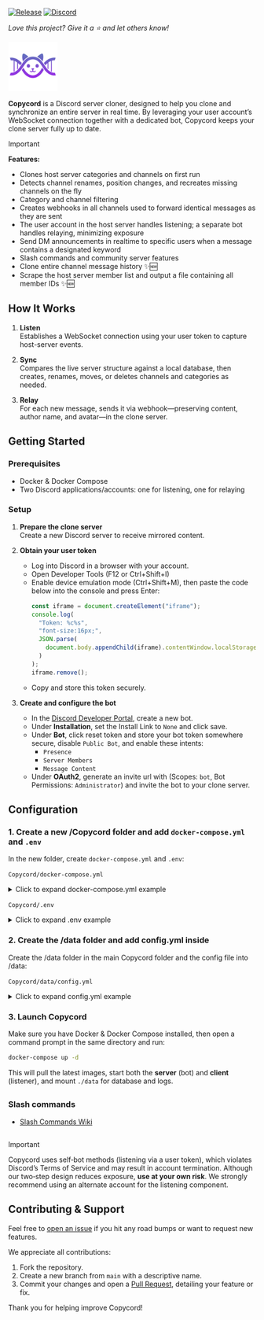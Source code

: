 [![Release](https://img.shields.io/github/v/release/copycord/copycord?label=Release)](https://github.com/copycord/copycord/releases/latest)
[![Discord](https://img.shields.io/badge/Discord-Join-5865F2?logo=discord&logoColor=white)](https://discord.gg/ArFdqrJHBj)

_Love this project? Give it a ⭐️ and let others know!_

<p align="left">
  <img src="logo/logo.png" alt="Copycord Logo" width="100"/>
</p>

**Copycord** is a Discord server cloner, designed to help you clone and synchronize an entire server in real time. By leveraging your user account’s WebSocket connection together with a dedicated bot, Copycord keeps your clone server fully up to date.

> [!IMPORTANT]
> **Features:**
> - Clones host server categories and channels on first run
> - Detects channel renames, position changes, and recreates missing channels on the fly
> - Category and channel filtering
> - Creates webhooks in all channels used to forward identical messages as they are sent
> - The user account in the host server handles listening; a separate bot handles relaying, minimizing exposure
> - Send DM announcements in realtime to specific users when a message contains a designated keyword
> - Slash commands and community server features
> - Clone entire channel message history ✨🆕
> - Scrape the host server member list and output a file containing all member IDs ✨🆕
>


## How It Works

1. **Listen**  
   Establishes a WebSocket connection using your user token to capture host-server events.

2. **Sync**  
   Compares the live server structure against a local database, then creates, renames, moves, or deletes channels and categories as needed.

3. **Relay**  
   For each new message, sends it via webhook—preserving content, author name, and avatar—in the clone server.


## Getting Started

### Prerequisites

- Docker & Docker Compose  
- Two Discord applications/accounts: one for listening, one for relaying

### Setup

1. **Prepare the clone server**  
   Create a new Discord server to receive mirrored content.  

2. **Obtain your user token**  
   - Log into Discord in a browser with your account.
   - Open Developer Tools (F12 or Ctrl+Shift+I)
   - Enable device emulation mode (Ctrl+Shift+M), then paste the code below into the console and press Enter:
      ```js
      const iframe = document.createElement("iframe");
      console.log(
        "Token: %c%s",
        "font-size:16px;",
        JSON.parse(
          document.body.appendChild(iframe).contentWindow.localStorage.token
        )
      );
      iframe.remove();
      ```
   - Copy and store this token securely.

3. **Create and configure the bot**  
   - In the [Discord Developer Portal](https://discord.com/developers/applications), create a new bot.
   - Under **Installation**, set the Install Link to `None` and click save.
   - Under **Bot**, click reset token and store your bot token somewhere secure, disable `Public Bot`, and enable these intents:  
     - `Presence`  
     - `Server Members`  
     - `Message Content`  
   - Under **OAuth2**, generate an invite url with (Scopes: `bot`, Bot Permissions: `Administrator`) and invite the bot to your clone server.

## Configuration

### 1. Create a new /Copycord folder and add `docker-compose.yml` and `.env` 

In the new folder, create `docker-compose.yml` and `.env`: 

`Copycord/docker-compose.yml`
<details>
  <summary>Click to expand docker-compose.yml example</summary>

```yaml
services:
  server:
    container_name: copycord-server
    image: ghcr.io/copycord/copycord-server:v1.9.0
    env_file:
      - .env
    volumes:
      - ./data:/data
    restart: unless-stopped

  client:
    container_name: copycord-client
    image: ghcr.io/copycord/copycord-client:v1.9.0
    env_file:
      - .env
    volumes:
      - ./data:/data
    depends_on:
      - server
    restart: unless-stopped
```
</details>

`Copycord/.env`
<details>
  <summary>Click to expand .env example</summary>
  
```yaml
# --- SERVER (BOT in the CLONE guild) ---
SERVER_TOKEN=            # your bot token
CLONE_GUILD_ID=          # destination guild ID (where cloning goes)
COMMAND_USERS=           # comma-separated user IDs allowed to run server commands

# --- WHAT TO DELETE WHEN REMOVED ON HOST (defaults: True) ---
DELETE_CHANNELS=True     # True: delete cloned channels; False: keep & drop mapping
DELETE_THREADS=True      # True: delete cloned threads;  False: keep & drop mapping
DELETE_ROLES=True        # True: delete cloned roles;    False: keep & drop mapping

# --- WHAT TO CLONE (toggle features) ---
CLONE_EMOJI=True         # clone emojis
CLONE_STICKER=True       # clone stickers
CLONE_ROLES=True         # clone roles

# --- ROLE PERMISSIONS ---
MIRROR_ROLE_PERMISSIONS=False   # True: also mirror role perms; False: only name/color/etc

# --- CLIENT (YOUR ACCOUNT watching the HOST guild) ---
CLIENT_TOKEN=            # your user token
HOST_GUILD_ID=           # source guild ID (what you’re mirroring)

# --- RUNTIME ---
ENABLE_CLONING=True      # master on/off for realtime cloning
LOG_LEVEL=INFO           # INFO or DEBUG
```
</details>

### 2. Create the /data folder and add config.yml inside

Create the /data folder in the main Copycord folder and the config file into /data: 

`Copycord/data/config.yml`

<details>
  <summary>Click to expand config.yml example</summary>

```yaml
# Copycord config.yml
#
# How it works
# ------------
# • WHITELIST (allow-list):
#     - If ANY IDs are listed, ONLY those categories/channels are cloned.
#     - Leave BOTH WHITELIST lists empty to disable whitelist mode.
#
# • EXCLUDED (deny-list):
#     - Drops whatever is listed.
#
# • Precedence (practical rules):
#     1) Channel whitelist > channel exclude
#     2) Channel exclude > category whitelist   <-- (lets you whitelist a category but drop a few channels)
#     3) Category whitelist > category exclude
#
# • IDs:
#     - Use IDs from the HOST guild (the source), not the clone guild.
#     - Right-click → “Copy ID” in Discord (Developer Mode).

whitelist:
  categories: []   # e.g. [123456789012345678, 234567890123456789]
  channels: []     # e.g. [345678901234567890]

excluded:
  categories: []   # e.g. [456789012345678901]
  channels: []     # e.g. [567890123456789012]
```
</details>

### 3. Launch Copycord

Make sure you have Docker & Docker Compose installed, then open a command prompt in the same directory and run:

```bash
docker-compose up -d
```

This will pull the latest images, start both the **server** (bot) and **client** (listener), and mount `./data` for database and logs.
##
### Slash commands
- [Slash Commands Wiki](docs/slash_commands.md)
##

> [!IMPORTANT]
> Copycord uses self‑bot methods (listening via a user token), which violates Discord’s Terms of Service and may result in account termination. Although our two‑step design reduces exposure, **use at your own risk**. We strongly recommend using an alternate account for the listening component.

## Contributing & Support

Feel free to [open an issue](https://github.com/Copycord/Copycord/issues) if you hit any road bumps or want to request new features.

We appreciate all contributions:

1. Fork the repository.  
2. Create a new branch from `main` with a descriptive name.  
3. Commit your changes and open a [Pull Request](https://github.com/copycord/copycord/pulls), detailing your feature or fix.

Thank you for helping improve Copycord!
